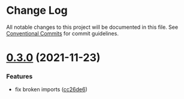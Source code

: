 # Change Log

All notable changes to this project will be documented in this file.
See [Conventional Commits](https://conventionalcommits.org) for commit guidelines.

# [0.3.0](https://github.com/snorrees/sanity-iframe-preview/compare/@snorreeb/sanity-plugin-iframe-preview@0.2.0...@snorreeb/sanity-plugin-iframe-preview@0.3.0) (2021-11-23)


### Features

* fix broken imports ([cc26de6](https://github.com/snorrees/sanity-iframe-preview/commit/cc26de672e7fea845bdbddd8a86eaa8afa6a3a4b))

